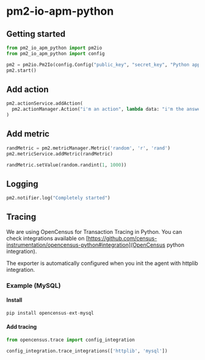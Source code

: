 # pm2-io-apm-python

## Getting started

```python
from pm2_io_apm_python import pm2io
from pm2_io_apm_python import config

pm2 = pm2io.Pm2Io(config.Config("public_key", "secret_key", "Python app demo"))
pm2.start()
```

## Add action

```python
pm2.actionService.addAction(
  pm2.actionManager.Action("i'm an action", lambda data: "i'm the answer\n")
)
```

## Add metric

```python
randMetric = pm2.metricManager.Metric('random', 'r', 'rand')
pm2.metricService.addMetric(randMetric)

randMetric.setValue(random.randint(1, 1000))
```

## Logging

```python
pm2.notifier.log("Completely started")
```

## Tracing
We are using OpenCensus for Transaction Tracing in Python. You can check integrations available on [https://github.com/census-instrumentation/opencensus-python#integration](OpenCensus python integration).

The exporter is automatically configured when you init the agent with httplib integration.

### Example (MySQL)

#### Install

```python
pip install opencensus-ext-mysql
```

#### Add tracing

```python
from opencensus.trace import config_integration

config_integration.trace_integrations(['httplib', 'mysql'])
```